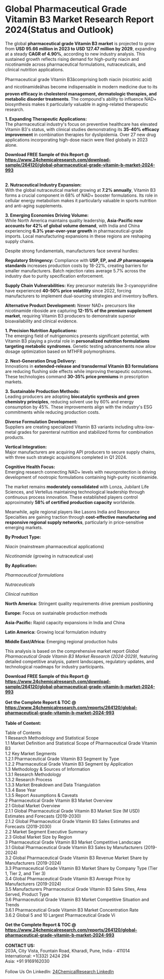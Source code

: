 <h1>Global Pharmaceutical Grade Vitamin B3 Market Research Report 2024(Status and Outlook)</h1><p>The global <strong>pharmaceutical grade Vitamin B3 market</strong> is projected to grow from <strong>USD 95.66 million in 2023 to USD 127.47 million by 2029</strong>, expanding at a steady <strong>CAGR of 4.90%</strong>, according to new industry analysis. This sustained growth reflects rising demand for high-purity niacin and nicotinamide across pharmaceutical formulations, nutraceuticals, and clinical nutrition applications.</p><p>Pharmaceutical grade Vitamin B3âcomprising both niacin (nicotinic acid) and nicotinamideâhas become indispensable in modern medicine due to its <strong>proven efficacy in cholesterol management, dermatologic therapies, and metabolic disorder treatments</strong>. The compound's ability to influence NAD+ biosynthesis makes it particularly valuable in aging-related therapeutic research.</p><p><strong>1. Expanding Therapeutic Applications:</strong><br>
The pharmaceutical industry's focus on preventive healthcare has elevated Vitamin B3's status, with clinical studies demonstrating its <strong>35-40% efficacy improvement</strong> in combination therapies for dyslipidemia. Over 27 new drug applications incorporating high-dose niacin were filed globally in 2023 alone.</p><div><b>Download FREE Sample of this Report @ 
            <a href="https://www.24chemicalresearch.com/download-sample/264120/global-pharmaceutical-grade-vitamin-b-market-2024-993">
            https://www.24chemicalresearch.com/download-sample/264120/global-pharmaceutical-grade-vitamin-b-market-2024-993</a></b></div><br><p><strong>2. Nutraceutical Industry Expansion:</strong><br>
With the global nutraceutical market growing at <strong>7.2% annually</strong>, Vitamin B3 forms a crucial component in 68% of NAD+ booster formulations. Its role in cellular energy metabolism makes it particularly valuable in sports nutrition and anti-aging supplements.</p><p><strong>3. Emerging Economies Driving Volume:</strong><br>
While North America maintains quality leadership, <strong>Asia-Pacific now accounts for 42% of global volume demand</strong>, with India and China experiencing <strong>6.3% year-over-year growth</strong> in pharmaceutical-grade imports. Local manufacturing expansions in these regions are reshaping supply chains.</p><p>Despite strong fundamentals, manufacturers face several hurdles:</p><p><strong>Regulatory Stringency:</strong> Compliance with <strong>USP, EP, and JP pharmacopeia standards</strong> increases production costs by 18-22%, creating barriers for smaller manufacturers. Batch rejection rates average 5.7% across the industry due to purity specification enforcement.</p><p><strong>Supply Chain Vulnerabilities:</strong> Key precursor materials like 3-cyanopyridine have experienced <strong>40-50% price volatility</strong> since 2022, forcing manufacturers to implement dual-sourcing strategies and inventory buffers.</p><p><strong>Alternative Product Development:</strong> Newer NAD+ precursors like nicotinamide riboside are capturing <strong>12-15% of the premium supplement market</strong>, requiring Vitamin B3 producers to demonstrate superior bioavailability and clinical evidence.</p><p><strong>1. Precision Nutrition Applications:</strong><br>
The emerging field of nutrigenomics presents significant potential, with Vitamin B3 playing a pivotal role in <strong>personalized nutrition formulations targeting metabolic syndromes</strong>. Genetic testing advancements now allow dosage optimization based on MTHFR polymorphisms.</p><p><strong>2. Next-Generation Drug Delivery:</strong><br>
Innovations in <strong>extended-release and transdermal Vitamin B3 formulations</strong> are reducing flushing side effects while improving therapeutic outcomes. These technologies command <strong>30-35% price premiums</strong> in prescription markets.</p><p><strong>3. Sustainable Production Methods:</strong><br>
Leading producers are adopting <strong>biocatalytic synthesis and green chemistry principles</strong>, reducing solvent use by 60% and energy consumption by 45%. These improvements align with the industry's ESG commitments while reducing production costs.</p><p><strong>Diverse Formulation Development:</strong><br>
	Suppliers are creating specialized Vitamin B3 variants including ultra-low-metal grades for parenteral nutrition and stabilized forms for combination products.</p><p><strong>Vertical Integration:</strong><br>
	Major manufacturers are acquiring API producers to secure supply chains, with three such strategic acquisitions completed in Q1 2024.</p><p><strong>Cognitive Health Focus:</strong><br>
	Emerging research connecting NAD+ levels with neuroprotection is driving development of nootropic formulations containing high-purity nicotinamide.</p><p>The market remains <strong>moderately consolidated</strong> with Lonza, Jubilant Life Sciences, and Vertellus maintaining technological leadership through continuous process innovation. These established players control approximately <strong>58% of certified production capacity</strong> worldwide.</p><p>Meanwhile, agile regional players like Lasons India and Resonance Specialties are gaining traction through <strong>cost-effective manufacturing and responsive regional supply networks</strong>, particularly in price-sensitive emerging markets.</p><p><strong>By Product Type:</strong></p><p><em>Niacin</em> (mainstream pharmaceutical applications)</p><p><em>Nicotinamide</em> (growing in nutraceutical use)</p><p><strong>By Application:</strong></p><p><em>Pharmaceutical formulations</em></p><p><em>Nutraceuticals</em></p><p><em>Clinical nutrition</em></p><p><strong>North America:</strong> Stringent quality requirements drive premium positioning</p><p><strong>Europe:</strong> Focus on sustainable production methods</p><p><strong>Asia-Pacific:</strong> Rapid capacity expansions in India and China</p><p><strong>Latin America:</strong> Growing local formulation industry</p><p><strong>Middle East/Africa:</strong> Emerging regional production hubs</p><p>This analysis is based on the comprehensive market report <em>Global Pharmaceutical Grade Vitamin B3 Market Research (2024-2029)</em>, featuring detailed competitive analysis, patent landscapes, regulatory updates, and technological roadmaps for industry participants.</p><div><b>Download FREE Sample of this Report @ 
            <a href="https://www.24chemicalresearch.com/download-sample/264120/global-pharmaceutical-grade-vitamin-b-market-2024-993">
            https://www.24chemicalresearch.com/download-sample/264120/global-pharmaceutical-grade-vitamin-b-market-2024-993</a></b></div><br><div><b>Get the Complete Report & TOC @ 
            <a href="https://www.24chemicalresearch.com/reports/264120/global-pharmaceutical-grade-vitamin-b-market-2024-993">
            https://www.24chemicalresearch.com/reports/264120/global-pharmaceutical-grade-vitamin-b-market-2024-993</a></b></div><br>
            <b>Table of Content:</b><p>Table of Contents<br />
1 Research Methodology and Statistical Scope<br />
1.1 Market Definition and Statistical Scope of Pharmaceutical Grade Vitamin B3<br />
1.2 Key Market Segments<br />
1.2.1 Pharmaceutical Grade Vitamin B3 Segment by Type<br />
1.2.2 Pharmaceutical Grade Vitamin B3 Segment by Application<br />
1.3 Methodology & Sources of Information<br />
1.3.1 Research Methodology<br />
1.3.2 Research Process<br />
1.3.3 Market Breakdown and Data Triangulation<br />
1.3.4 Base Year<br />
1.3.5 Report Assumptions & Caveats<br />
2 Pharmaceutical Grade Vitamin B3 Market Overview<br />
2.1 Global Market Overview<br />
2.1.1 Global Pharmaceutical Grade Vitamin B3 Market Size (M USD) Estimates and Forecasts (2019-2030)<br />
2.1.2 Global Pharmaceutical Grade Vitamin B3 Sales Estimates and Forecasts (2019-2030)<br />
2.2 Market Segment Executive Summary<br />
2.3 Global Market Size by Region<br />
3 Pharmaceutical Grade Vitamin B3 Market Competitive Landscape<br />
3.1 Global Pharmaceutical Grade Vitamin B3 Sales by Manufacturers (2019-2024)<br />
3.2 Global Pharmaceutical Grade Vitamin B3 Revenue Market Share by Manufacturers (2019-2024)<br />
3.3 Pharmaceutical Grade Vitamin B3 Market Share by Company Type (Tier 1, Tier 2, and Tier 3)<br />
3.4 Global Pharmaceutical Grade Vitamin B3 Average Price by Manufacturers (2019-2024)<br />
3.5 Manufacturers Pharmaceutical Grade Vitamin B3 Sales Sites, Area Served, Product Type<br />
3.6 Pharmaceutical Grade Vitamin B3 Market Competitive Situation and Trends<br />
3.6.1 Pharmaceutical Grade Vitamin B3 Market Concentration Rate<br />
3.6.2 Global 5 and 10 Largest Pharmaceutical Grade Vi</p><div><b>Get the Complete Report & TOC @ 
            <a href="https://www.24chemicalresearch.com/reports/264120/global-pharmaceutical-grade-vitamin-b-market-2024-993">
            https://www.24chemicalresearch.com/reports/264120/global-pharmaceutical-grade-vitamin-b-market-2024-993</a></b></div><br><b>CONTACT US:</b><br>
            203A, City Vista, Fountain Road, Kharadi, Pune, India - 411014<br>
            International: +1(332) 2424 294<br>
            Asia: +91 9169162030 <br><br>
            Follow Us On LinkedIn: <a href="https://www.linkedin.com/company/24chemicalresearch/">24ChemicalResearch LinkedIn</a>